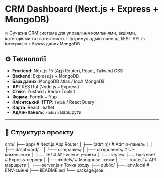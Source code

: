 # CRM Dashboard (Next.js + Express + MongoDB)

🔥 Сучасна CRM система для управління компаніями, акціями, категоріями та статистикою. Підтримує адмін-панель, REST API та інтеграцію з базою даних MongoDB.

## ⚙️ Технології

- **Frontend**: Next.js 15 (App Router), React, Tailwind CSS
- **Backend**: Express.js + MongoDB
- **База даних**: MongoDB Atlas / local MongoDB
- **API**: RESTful (Node.js + Express)
- **Стейт**: Zustand / Redux Toolkit
- **Форми**: Formik + Yup
- **Клієнтський HTTP**: `fetch` / React Query
- **Карта**: React Leaflet
- **Адмін-панель**: `/admin` маршрути

---

## 🧱 Структура проєкту

crm/
├── app/ # Next.js App Router
│ ├── (admin)/ # Admin-панель
│ │ ├── dashboard/
│ │ └── companies/
│ ├── components/ # UI-компоненти
│ ├── lib/ # API-клієнт, утиліти
│ └── styles/
├── backend/ # Express-сервер
│ ├── models/ # Mongoose схеми
│ ├── routes/ # API маршрути
│ └── server.js # Точка входу
├── public/
├── .env.local # ENV-змінні
├── README.md
└── package.json
